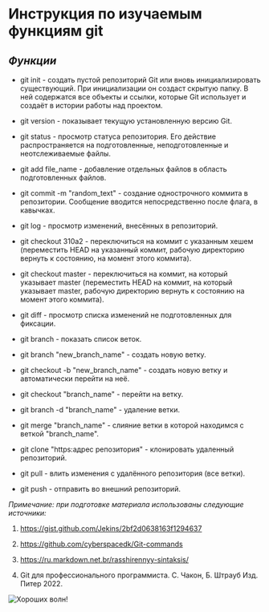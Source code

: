 # **Инструкция по изучаемым функциям git**

## _**Функции**_

 
 * git init - создать пустой репозиторий Git или вновь инициализировать существующий. При инициализации он создаст скрытую папку. В ней содержатся все объекты и ссылки, которые Git использует и создаёт в истории работы над проектом.

* git version - показывает текущую установленную версию Git.

* git status - просмотр статуса  репозитория. Его действие распространяется на подготовленные, неподготовленные и неотслеживаемые файлы.

* git add file_name - добавление отдельных файлов в область подготовленных файлов.

* git commit -m "random_text" - cоздание однострочного коммита в репозитории. Cообщение вводится непосредственно после флага, в кавычках.

* git log - просмотр изменений, внесённых в репозиторий.

* git checkout 310a2 - переключиться на коммит с указанным хешем (переместить HEAD на указанный коммит, рабочую директорию вернуть к состоянию, на момент этого коммита).

* git checkout master - переключиться на коммит, на который указывает master (переместить HEAD на коммит, на который указывает master, рабочую директорию вернуть к состоянию на момент этого коммита).

* git diff - просмотр списка изменений не подготовленных для фиксации.

* git branch - показать список веток.

* git branch "new_branch_name" - cоздать новую ветку.

* git checkout -b "new_branch_name" - cоздать новую ветку и автоматически перейти на неё.

* git checkout  "branch_name" -  перейти на ветку.

* git branch -d "branch_name" - удаление ветки.

* git merge "branch_name" - слияние ветки в которой находимся с веткой "branch_name".

* git clone "https:адрес репозитория" - клонировать удаленный репозиторий.

* git pull - влить изменения с удалённого репозитория (все ветки).

* git push - отправить во внешний репозиторий.

*Примечание: при подготовке материала использованы следующие источники:*

1. <https://gist.github.com/Jekins/2bf2d0638163f1294637>

2. <https://github.com/cyberspacedk/Git-commands>

3. <https://ru.markdown.net.br/rasshirennyy-sintaksis/>

4. Git для профессионального программиста. С. Чакон, Б. Штрауб Изд. Питер 2022.

![Хороших волн!](serf.jpg)
